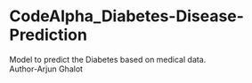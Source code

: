 # CodeAlpha_Diabetes-Disease-Prediction
Model to predict the Diabetes based on medical data.
<br>
Author-Arjun Ghalot
